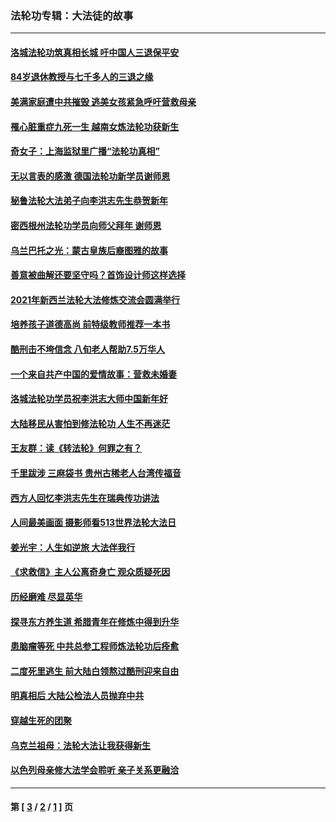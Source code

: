 ### 法轮功专辑：大法徒的故事
---
#### [洛城法轮功筑真相长城 吁中国人三退保平安](../../pages/nf1147481/n13892471.md?04210430) 
#### [84岁退休教授与七千多人的三退之缘](../../pages/nf1147481/n13796650.md?04210430) 
#### [美满家庭遭中共摧毁 逃美女孩紧急呼吁营救母亲](../../pages/nf1147481/n13792859.md?04210430) 
#### [罹心脏重症九死一生 越南女炼法轮功获新生](../../pages/nf1147481/n13732766.md?04210430) 
#### [奇女子：上海监狱里广播“法轮功真相”](../../pages/nf1147481/n13726443.md?04210430) 
#### [无以言表的感激 德国法轮功新学员谢师恩](../../pages/nf1147481/n13543790.md?04210430) 
#### [秘鲁法轮大法弟子向李洪志先生恭贺新年](../../pages/nf1147481/n13540182.md?04210430) 
#### [密西根州法轮功学员向师父拜年 谢师恩](../../pages/nf1147481/n13538183.md?04210430) 
#### [乌兰巴托之光：蒙古皇族后裔图雅的故事](../../pages/nf1147481/n13155759.md?04210430) 
#### [善意被曲解还要坚守吗？首饰设计师这样选择](../../pages/nf1147481/n13077575.md?04210430) 
#### [2021年新西兰法轮大法修炼交流会圆满举行](../../pages/nf1147481/n13033149.md?04210430) 
#### [培养孩子道德高尚 前特级教师推荐一本书](../../pages/nf1147481/n12938640.md?04210430) 
#### [酷刑击不垮信念 八旬老人帮助7.5万华人](../../pages/nf1147481/n12880712.md?04210430) 
#### [一个来自共产中国的爱情故事：营救未婚妻](../../pages/nf1147481/n12778386.md?04210430) 
#### [洛城法轮功学员祝李洪志大师中国新年好](../../pages/nf1147481/n12724685.md?04210430) 
#### [大陆移民从害怕到修法轮功 人生不再迷茫](../../pages/nf1147481/n12414325.md?04210430) 
#### [王友群：读《转法轮》何罪之有？](../../pages/nf1147481/n12408647.md?04210430) 
#### [千里跋涉 三麻袋书 贵州古稀老人台湾传福音](../../pages/nf1147481/n12198750.md?04210430) 
#### [西方人回忆李洪志先生在瑞典传功讲法](../../pages/nf1147481/n12099607.md?04210430) 
#### [人间最美画面 摄影师看513世界法轮大法日](../../pages/nf1147481/n12094118.md?04210430) 
#### [姜光宇：人生如逆旅 大法伴我行](../../pages/nf1147481/n12088664.md?04210430) 
#### [《求救信》主人公离奇身亡 观众质疑死因](../../pages/nf1147481/n11845215.md?04210430) 
#### [历经磨难 尽显英华](../../pages/nf1147481/n11723297.md?04210430) 
#### [探寻东方养生道 希腊青年在修炼中得到升华](../../pages/nf1147481/n11494502.md?04210430) 
#### [患脑瘤等死 中共总参工程师炼法轮功后痊愈](../../pages/nf1147481/n11466682.md?04210430) 
#### [二度死里逃生 前大陆白领熬过酷刑迎来自由](../../pages/nf1147481/n11368594.md?04210430) 
#### [明真相后 大陆公检法人员抛弃中共](../../pages/nf1147481/n11358618.md?04210430) 
#### [穿越生死的团聚](../../pages/nf1147481/n11258922.md?04210430) 
#### [乌克兰祖母：法轮大法让我获得新生](../../pages/nf1147481/n11269457.md?04210430) 
#### [以色列母亲修大法学会聆听 亲子关系更融洽](../../pages/nf1147481/n11268195.md?04210430) 

---
#### 第 [ [3](./3.md?04210430) / [2](./2.md?04210430) / [1](./1.md?04210430) ] 页
